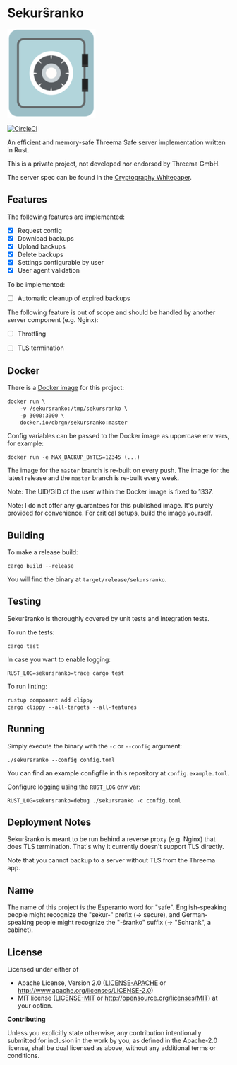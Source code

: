 # Sekurŝranko

![Icon](safe.png)

[![CircleCI][circle-ci-badge]][circle-ci]

An efficient and memory-safe Threema Safe server implementation
written in Rust.

This is a private project, not developed nor endorsed by Threema GmbH.

The server spec can be found in the [Cryptography
Whitepaper](https://threema.ch/press-files/2_documentation/cryptography_whitepaper.pdf).


## Features

The following features are implemented:

- [x] Request config
- [x] Download backups
- [x] Upload backups
- [x] Delete backups
- [x] Settings configurable by user
- [x] User agent validation

To be implemented:

- [ ] Automatic cleanup of expired backups

The following feature is out of scope and should be handled by another server
component (e.g. Nginx):

- [ ] Throttling
- [ ] TLS termination


## Docker

There is a [Docker image](https://hub.docker.com/r/dbrgn/sekursranko) for this
project:

    docker run \
        -v /sekursranko:/tmp/sekursranko \
        -p 3000:3000 \
        docker.io/dbrgn/sekursranko:master

Config variables can be passed to the Docker image as uppercase env vars, for
example:

    docker run -e MAX_BACKUP_BYTES=12345 (...)

The image for the `master` branch is re-built on every push. The image for the
latest release and the `master` branch is re-built every week.

Note: The UID/GID of the user within the Docker image is fixed to 1337.

Note: I do not offer any guarantees for this published image. It's purely
provided for convenience. For critical setups, build the image yourself.


## Building

To make a release build:

    cargo build --release

You will find the binary at `target/release/sekursranko`.


## Testing

Sekurŝranko is thoroughly covered by unit tests and integration tests.

To run the tests:

    cargo test

In case you want to enable logging:

    RUST_LOG=sekursranko=trace cargo test

To run linting:

    rustup component add clippy
    cargo clippy --all-targets --all-features


## Running

Simply execute the binary with the `-c` or `--config` argument:

    ./sekursranko --config config.toml

You can find an example configfile in this repository at `config.example.toml`.

Configure logging using the `RUST_LOG` env var:

    RUST_LOG=sekursranko=debug ./sekursranko -c config.toml


## Deployment Notes

Sekurŝranko is meant to be run behind a reverse proxy (e.g. Nginx) that does
TLS termination. That's why it currently doesn't support TLS directly.

Note that you cannot backup to a server without TLS from the Threema app.


## Name

The name of this project is the Esperanto word for "safe". English-speaking
people might recognize the "sekur-" prefix (-> secure), and German-speaking
people might recognize the "-ŝranko" suffix (-> "Schrank", a cabinet).


## License

Licensed under either of

 * Apache License, Version 2.0 ([LICENSE-APACHE](LICENSE-APACHE) or
   http://www.apache.org/licenses/LICENSE-2.0)
 * MIT license ([LICENSE-MIT](LICENSE-MIT) or
   http://opensource.org/licenses/MIT) at your option.

**Contributing**

Unless you explicitly state otherwise, any contribution intentionally submitted
for inclusion in the work by you, as defined in the Apache-2.0 license, shall
be dual licensed as above, without any additional terms or conditions.

<!-- Badges -->
[circle-ci]: https://circleci.com/gh/dbrgn/sekursranko/tree/master
[circle-ci-badge]: https://circleci.com/gh/dbrgn/sekursranko/tree/master.svg?style=shield
